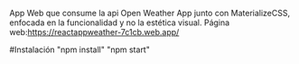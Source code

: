 App Web que consume la api Open Weather App junto con MaterializeCSS, enfocada en la funcionalidad y no la estética visual.
Página web:https://reactappweather-7c1cb.web.app/
 
#Instalación
"npm install"
"npm start"

